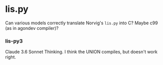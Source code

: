 # lis.py

Can various models correctly translate Norvig's `lis.py` into C?
Maybe c99 (as in agondev compiler)?

### lis-py3

Claude 3.6 Sonnet Thinking. I think the UNION compiles, but doesn't work right.
